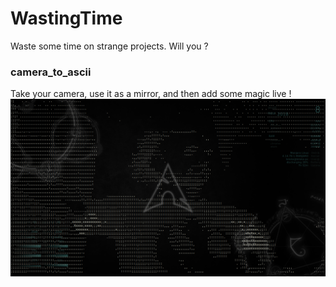 # WastingTime
Waste some time on strange projects. Will you ? 

### camera_to_ascii
Take your camera, use it as a mirror, and then add some magic live ! 
![Sample from camera_to_ascii.py"](camera_to_ascii/camera_to_ascii.png "Sample from camera_to_ascii.py")
